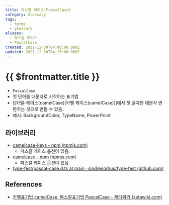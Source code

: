 ```yaml
---
title: 파스칼 케이스(PascalCase)
category: Glossary
tags:
  - terms
  - glossary
aliases:
  - 파스칼 케이스
  - PascalCase
created: 2021-12-30T04:06:00.000Z
updated: 2021-12-30T04:15:00.000Z
---
```


# {{ $frontmatter.title }}

- `PascalCase`
- 첫 단어를 대문자로 시작하는 표기법
- [[카멜-케이스(camelCase)|카멜 케이스(camelCase)]]에서 첫 글자만 대문자 변환하는 것으로 만들 수 있음.
- 예시: BackgroundColor, TypeName, PowerPoint

## 라이브러리

- [camelcase-keys - npm (npmjs.com)](https://www.npmjs.com/package/camelcase-keys)
  - 파스칼 케이스 옵션이 있음.
- [camelcase - npm (npmjs.com)](https://www.npmjs.com/package/camelcase)
  - 파스칼 케이스 옵션이 있음.
- [type-fest/pascal-case.d.ts at main · sindresorhus/type-fest (github.com)](https://github.com/sindresorhus/type-fest/blob/main/source/pascal-case.d.ts)

## References

- [카멜표기법 camelCase, 파스칼표기법 PascalCase - 제타위키 (zetawiki.com)](https://zetawiki.com/wiki/%EC%B9%B4%EB%A9%9C%ED%91%9C%EA%B8%B0%EB%B2%95_camelCase,_%ED%8C%8C%EC%8A%A4%EC%B9%BC%ED%91%9C%EA%B8%B0%EB%B2%95_PascalCase)
